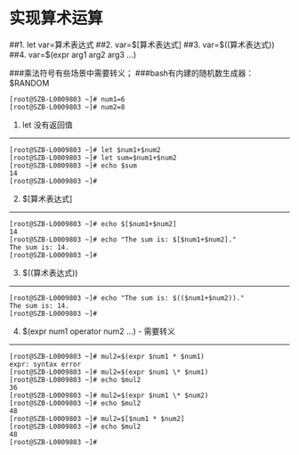 

实现算术运算
==========

##1. let var=算术表达式
##2. var=$[算术表达式]
##3. var=$((算术表达式))
##4. var=$(expr arg1 arg2 arg3 ...)

###乘法符号有些场景中需要转义；
###bash有内建的随机数生成器：$RANDOM

```
[root@SZB-L0009803 ~]# num1=6
[root@SZB-L0009803 ~]# num2=8
```

1. let 没有返回值
---------------

```
[root@SZB-L0009803 ~]# let $num1+$num2
[root@SZB-L0009803 ~]# let sum=$num1+$num2
[root@SZB-L0009803 ~]# echo $sum
14
[root@SZB-L0009803 ~]#
```

2. $[算术表达式]
--------------

```
[root@SZB-L0009803 ~]# echo $[$num1+$num2]
14
[root@SZB-L0009803 ~]# echo "The sum is: $[$num1+$num2]."
The sum is: 14.
[root@SZB-L0009803 ~]#
```

3. $((算术表达式))
----------------

```
[root@SZB-L0009803 ~]# echo "The sum is: $(($num1+$num2))."
The sum is: 14.
[root@SZB-L0009803 ~]#
```

4. $(expr num1 operator num2 ...) - 需要转义
-------------------------------------------

```
[root@SZB-L0009803 ~]# mul2=$(expr $num1 * $num1)
expr: syntax error
[root@SZB-L0009803 ~]# mul2=$(expr $num1 \* $num1)
[root@SZB-L0009803 ~]# echo $mul2
36
[root@SZB-L0009803 ~]# mul2=$(expr $num1 \* $num2)
[root@SZB-L0009803 ~]# echo $mul2
48
[root@SZB-L0009803 ~]# mul2=$[$num1 * $num2]
[root@SZB-L0009803 ~]# echo $mul2
48
[root@SZB-L0009803 ~]#
```